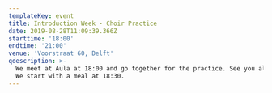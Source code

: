 ```yaml
---
templateKey: event
title: Introduction Week - Choir Practice
date: 2019-08-28T11:09:39.366Z
starttime: '18:00'
endtime: '21:00'
venue: 'Voorstraat 60, Delft'
qdescription: >-
  We meet at Aula at 18:00 and go together for the practice. See you all there.
  We start with a meal at 18:30.
---
```


